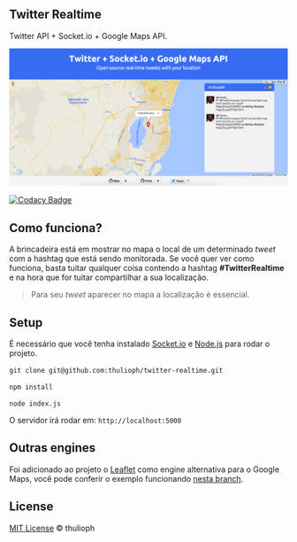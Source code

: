 ## Twitter Realtime

Twitter API + Socket.io + Google Maps API.

![exemplo](example.png "Exemplo da Aplicação rodando")

[![Codacy Badge](https://api.codacy.com/project/badge/Grade/8d2fd36a59844c47a7d8664a64a49f02)](https://www.codacy.com/app/thulioph/twitter-realtime?utm_source=github.com&amp;utm_medium=referral&amp;utm_content=thulioph/twitter-realtime&amp;utm_campaign=Badge_Grade)


## Como funciona?

A brincadeira está em mostrar no mapa o local de um determinado _tweet_ com a hashtag que está sendo monitorada. Se você quer ver como funciona, basta tuitar qualquer coisa contendo a hashtag **#TwitterRealtime** e na hora que for tuitar compartilhar a sua localização.

> Para seu _tweet_ aparecer no mapa a localização é essencial. 

## Setup

É necessário que você tenha instalado [Socket.io](http://socket.io/) e [Node.js](https://nodejs.org/en/) para rodar o projeto.

```
git clone git@github.com:thulioph/twitter-realtime.git
```

```
npm install
```

```
node index.js
```

O servidor irá rodar em: `http://localhost:5000`

## Outras engines

Foi adicionado ao projeto o [Leaflet](http://leafletjs.com/) como engine alternativa para o Google Maps, você pode conferir o exemplo funcionando [nesta branch](https://github.com/thulioph/twitter-realtime/tree/leaflet-js).

## License

[MIT License](http://thulioph.mit-license.org/) © thulioph
